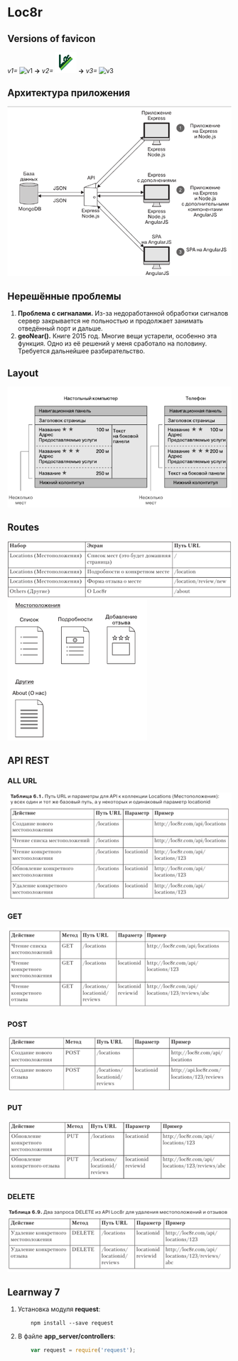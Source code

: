 # Loc8r

## Versions of favicon

_v1=_ ![v1](./info/favicon-v1.ico) __->__
_v2=_ ![v2](./info/favicon-v2.png) __->__
_v3=_ ![v3](./info/favicon-v3.ico)

## Архитектура приложения

![Потрачено...](./info/app-arch.png)

## Нерешённые проблемы

1. **Проблема с сигналами.** Из-за недоработанной обработки сигналов сервер закрывается не польностью и продолжает занимать отведённый порт и дальше.
2. **geoNear().** Книге 2015 год. Многие вещи устарели, особенно эта функция. Одно из её решений у меня сработало на половину. Требуется дальнейшее разбирательство.

## Layout

![Шо, ничего не видишь? Хах!](./info/layouts.png)

## Routes

![Шо, ничего не видишь? Хах!](./info/routes-table.png)
![Шо, ничего не видишь? Хах!](./info/routes-scheme.png)

## API REST

### ALL URL

![Шо, ничего не видишь? Хах!](./info/all-url.png)

### GET

![Шо, ничего не видишь? Хах!](./info/query-get.png)

### POST

![Шо, ничего не видишь? Хах!](./info/query-post.png)

### PUT

![Шо, ничего не видишь? Хах!](./info/query-put.png)

### DELETE

![Пропало! Всё, пропало!!!](./info/query-delete.png)

## Learnway 7

1. Установка модуля **request**:

    ```shell
        npm install --save request
    ```

2. В файле __app_server/controllers__:

    ```javascript
        var request = require('request');
    ```
